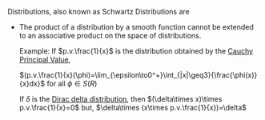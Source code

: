 Distributions, also known as Schwartz Distributions are 

- The product of a distribution by a smooth function cannot be extended to an associative product on the space of distributions.
  
	Example: 
	If $p.v.\frac{1}{x}$ is the distribution obtained by the [Cauchy Principal Value](Cauchy%20Principal%20Value.md),
	
	$(p.v.\frac{1}{x}(\phi)=\lim_{\epsilon\to0^+}\int_{|x|\geq3}{\frac{\phi(x)}{x}dx}$ for all $\phi \in S(R)$  
	
	If $\delta$ is the [Dirac delta distribution](Dirac%20Delta%20Function.md), then
	$(\delta\times x)\times p.v.\frac{1}{x}=0$ 
	but,
	$\delta\times (x\times p.v.\frac{1}{x})=\delta$

